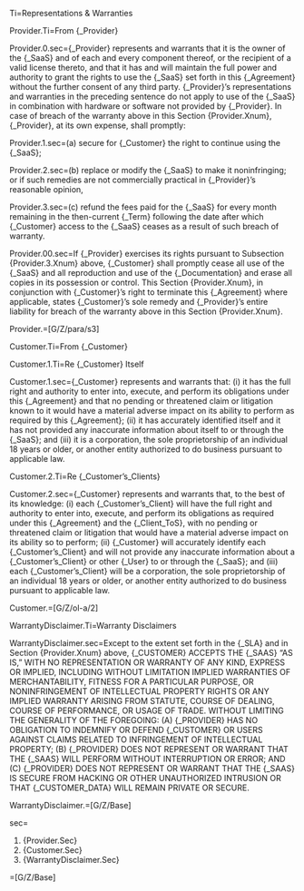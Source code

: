Ti=Representations & Warranties

Provider.Ti=From {_Provider}

Provider.0.sec={_Provider} represents and warrants that it is the owner of the {_SaaS} and of each and every component thereof, or the recipient of a valid license thereto, and that it has and will maintain the full power and authority to grant the rights to use the {_SaaS} set forth in this {_Agreement} without the further consent of any third party. {_Provider}’s representations and warranties in the preceding sentence do not apply to use of the {_SaaS} in combination with hardware or software not provided by {_Provider}. In case of breach of the warranty above in this Section {Provider.Xnum}, {_Provider}, at its own expense, shall promptly: 

Provider.1.sec=(a) secure for {_Customer} the right to continue using the {_SaaS}; 

Provider.2.sec=(b) replace or modify the {_SaaS} to make it noninfringing; or if such remedies are not commercially practical in {_Provider}’s reasonable opinion, 

Provider.3.sec=(c) refund the fees paid for the {_SaaS} for every month remaining in the then-current {_Term} following the date after which {_Customer} access to the {_SaaS} ceases as a result of such breach of warranty.

Provider.00.sec=If {_Provider} exercises its rights pursuant to Subsection {Provider.3.Xnum} above, {_Customer} shall promptly cease all use of the {_SaaS} and all reproduction and use of the {_Documentation} and erase all copies in its possession or control. This Section {Provider.Xnum}, in conjunction with {_Customer}’s right to terminate this {_Agreement} where applicable, states {_Customer}’s sole remedy and {_Provider}’s entire liability for breach of the warranty above in this Section {Provider.Xnum}.

Provider.=[G/Z/para/s3]

Customer.Ti=From {_Customer} 

Customer.1.Ti=Re {_Customer} Itself

Customer.1.sec={_Customer} represents and warrants that: (i) it has the full right and authority to enter into, execute, and perform its obligations under this {_Agreement} and that no pending or threatened claim or litigation known to it would have a material adverse impact on its ability to perform as required by this {_Agreement}; (ii) it has accurately identified itself and it has not provided any inaccurate information about itself to or through the {_SaaS}; and (iii) it is a corporation, the sole proprietorship of an individual 18 years or older, or another entity authorized to do business pursuant to applicable law.

Customer.2.Ti=Re {_Customer’s_Clients}

Customer.2.sec={_Customer} represents and warrants that, to the best of its knowledge: (i) each {_Customer’s_Client} will have the full right and authority to enter into, execute, and perform its obligations as required under this {_Agreement} and the {_Client_ToS}, with no pending or threatened claim or litigation that would have a material adverse impact on its ability so to perform; (ii) {_Customer} will accurately identify each {_Customer’s_Client} and will not provide any inaccurate information about a {_Customer’s_Client} or other {_User} to or through the {_SaaS}; and (iii) each {_Customer’s_Client} will be a corporation, the sole proprietorship of an individual 18 years or older, or another entity authorized to do business pursuant to applicable law.

Customer.=[G/Z/ol-a/2]

WarrantyDisclaimer.Ti=Warranty Disclaimers

WarrantyDisclaimer.sec=Except to the extent set forth in the {_SLA} and in Section {Provider.Xnum} above, <span style="text-transform:uppercase">{_Customer} accepts the {_SaaS} “as is,” with no representation or warranty of any kind, express or implied, including without limitation implied warranties of merchantability, fitness for a particular purpose, or noninfringement of intellectual property rights or any implied warranty arising from statute, course of dealing, course of performance, or usage of trade. Without limiting the generality of the foregoing: (a) {_Provider} has no obligation to indemnify or defend {_Customer} or users against claims related to infringement of intellectual property; (b) {_Provider} does not represent or warrant that the {_SaaS} will perform without interruption or error; and (c) {_Provider} does not represent or warrant that the {_SaaS} is secure from hacking or other unauthorized intrusion or that {_Customer_Data} will remain private or secure.</span>

WarrantyDisclaimer.=[G/Z/Base]

sec=<ol><li>{Provider.Sec}</li><li>{Customer.Sec}</li><li>{WarrantyDisclaimer.Sec}</li></ol>

=[G/Z/Base]
